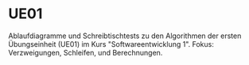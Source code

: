 # UE01
Ablaufdiagramme und Schreibtischtests zu den Algorithmen der ersten Übungseinheit (UE01) im Kurs "Softwareentwicklung 1". Fokus: Verzweigungen, Schleifen, und Berechnungen.
